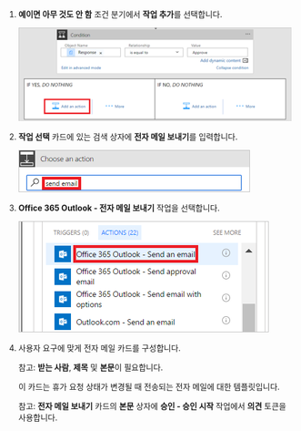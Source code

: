 1. **예이면 아무 것도 안 함** 조건 분기에서 **작업 추가**를 선택합니다.
   
    ![새 단계 추가하기](media/modern-approvals/add-action-after-condition.png)
2. **작업 선택** 카드에 있는 검색 상자에 **전자 메일 보내기**를 입력합니다.
   
    ![전자 메일 작업 검색](media/modern-approvals/search-send-email-yes.png)
3. **Office 365 Outlook - 전자 메일 보내기** 작업을 선택합니다.
   
    ![보내기 및 전자 메일 작업을 선택합니다.](media/modern-approvals/select-send-email-yes.png)
4. 사용자 요구에 맞게 전자 메일 카드를 구성합니다.
   
     참고: **받는 사람**, **제목** 및 **본문**이 필요합니다.
   
     이 카드는 휴가 요청 상태가 변경될 때 전송되는 전자 메일에 대한 템플릿입니다.
   
     참고: **전자 메일 보내기** 카드의 **본문** 상자에 **승인 - 승인 시작** 작업에서 **의견** 토큰을 사용합니다.

